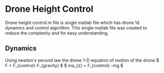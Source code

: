 # Drone Height Control
Drone height control.m file is single matlab file which has drone 1d dynamics and control algorithm. This single matlab file was created to reduce the complexity and for easy understanding.
## Dynamics
Using newton's second law the drone 1-D equation of motion of the drone
$ F = F_{control}-F_{gravity} $
$ ma_{z} = F_{control} -mg $
